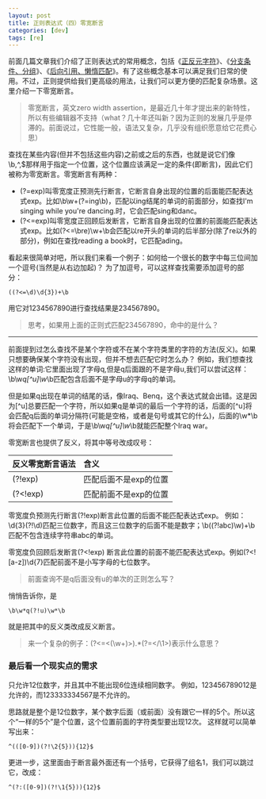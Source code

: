 ```yaml
---
layout: post
title: 正则表达式（四）零宽断言
categories: [dev]
tags: [re]
---
```


前面几篇文章我们介绍了正则表达式的常用概念，包括《[正反元字符](/re)》、《[分支条件、分组](/re2)》、《[后向引用、懒惰匹配](/re3)》。有了这些概念基本可以满足我们日常的使用。不过，正则提供给我们更高级的用法，让我们可以更方便的匹配复杂场景。这里介绍一下零宽断言。

> 零宽断言，英文zero width assertion，是最近几十年才提出来的新特性，所以有些编辑器不支持（what？几十年还叫新？因为正则的发展几乎是停滞的。前面说过，它性能一般，语法又复杂，几乎没有组织愿意给它花费心思）

查找在某些内容(但并不包括这些内容)之前或之后的东西，也就是说它们像\b,^,$那样用于指定一个位置，这个位置应该满足一定的条件(即断言)，因此它们被称为零宽断言。零宽断言有两种：
 - (?=exp)叫零宽度正预测先行断言，它断言自身出现的位置的后面能匹配表达式exp。比如\b\w+(?=ing\b)，匹配以ing结尾的单词的前面部分，如查找I'm singing while you're dancing.时，它会匹配sing和danc。
 - (?<=exp)叫零宽度正回顾后发断言，它断言自身出现的位置的前面能匹配表达式exp。比如(?<=\bre)\w+\b会匹配以re开头的单词的后半部分(除了re以外的部分)，例如在查找reading a book时，它匹配ading。

看起来很简单对吧，所以我们来看一个例子：如何给一个很长的数字中每三位间加一个逗号(当然是从右边加起)？
为了加逗号，可以这样查找需要添加逗号的部分：
```
((?<=\d)\d{3})+\b
```
用它对1234567890进行查找结果是234567890。

> 思考，如果用上面的正则式匹配234567890，命中的是什么？

---

前面提到过怎么查找不是某个字符或不在某个字符类里的字符的方法(反义)。如果只想要确保某个字符没有出现，但并不想去匹配它时怎么办？
例如，我们想查找这样的单词:它里面出现了字母q,但是q后面跟的不是字母u,我们可以尝试这样：\b\w*q[^u]\w*\b匹配包含后面不是字母u的字母q的单词。

但是如果q出现在单词的结尾的话，像Iraq、Benq，这个表达式就会出错。这是因为[^u]总要匹配一个字符，所以如果q是单词的最后一个字符的话，后面的[^u]将会匹配q后面的单词分隔符(可能是空格，或者是句号或其它的什么)，后面的\w*\b将会匹配下一个单词，于是\b\w*q[^u]\w*\b就能匹配整个Iraq war。

零宽断言也提供了反义，将其中等号改成叹号：

|  反义零宽断言语法    | 含义  |
|  :-------      | :-------  | 
|(?!exp) | 匹配后面不是exp的位置| 
|(?<!exp) | 匹配前面不是exp的位置| 

零宽度负预测先行断言(?!exp)断言此位置的后面不能匹配表达式exp。
例如：\d{3}(?!\d)匹配三位数字，而且这三位数字的后面不能是数字；\b((?!abc)\w)+\b匹配不包含连续字符串abc的单词。

零宽度负回顾后发断言(?<!exp) 断言此位置的前面不能匹配表达式exp。例如(?<![a-z])\d{7}匹配前面不是小写字母的七位数字。

> 前面查询不是q后面没有u的单次的正则怎么写？

悄悄告诉你，是
```
\b\w*q(?!u)\w*\b
```
就是把其中的反义类改成反义断言。

> 来一个复杂的例子：(?<=<(\w+)>).*(?=<\/\1>)表示什么意思？

### 最后看一个现实点的需求
只允许12位数字，并且其中不能出现6位连续相同数字。
例如，123456789012是允许的，而123333334567是不允许的。

思路就是整个是12位数字，某个数字后面（或前面）没有跟它一样的5个。所以这个“一样的5个”是个位置，这个位置前面的字符类型要出现12次。
这样就可以简单写出来：
```
^(([0-9])(?!\2{5})){12}$
```
更进一步，这里面由于断言最外面还有一个括号，它获得了组名1，我们可以跳过它，改成：
```
^(?:([0-9])(?!\1{5})){12}$
```
